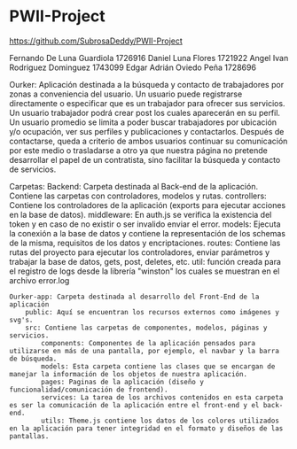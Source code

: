 # PWII-Project
https://github.com/SubrosaDeddy/PWII-Project
 
Fernando De Luna Guardiola      1726916
Daniel Luna Flores              1721922
Angel Ivan Rodriguez Dominguez  1743099
Edgar Adrián Oviedo Peña        1728696


Ourker:
Aplicación destinada a la búsqueda y contacto de trabajadores por zonas a conveniencia del usuario.
Un usuario puede registrarse directamente o especificar que es un trabajador para ofrecer sus servicios.
Un usuario trabajador podrá crear post los cuales aparecerán en su perfil.
Un usuario promedio se limita a poder buscar trabajadores por ubicación y/o ocupación, ver sus perfiles y publicaciones y contactarlos.
Después de contactarse, queda a criterio de ambos usuarios continuar su comunicación por este medio o trasladarse a otro ya que nuestra página no pretende desarrollar el papel de un contratista, sino facilitar la búsqueda y contacto de servicios.

Carpetas: 
	Backend: Carpeta destinada al Back-end de la aplicación. Contiene las carpetas con controladores, modelos y rutas.
		controllers: Contiene los controladores de la aplicación (exports para ejecutar acciones en la base de datos).
		middleware: En auth.js se verifica la existencia del token y en caso de no existir o ser invalido enviar el error.
		models: Ejecuta la conexión a la base de datos y contiene la representación de los schemas de la misma, requisitos de los datos y encriptaciones.
		routes: Contiene las rutas del proyecto para ejecutar los controladores, enviar parámetros y trabajar la base de datos, gets, post, deletes, etc.
		util: función creada para el registro de logs desde la librería "winston" los cuales se muestran en el archivo error.log
		

	Ourker-app: Carpeta destinada al desarrollo del Front-End de la aplicación 
		public: Aquí se encuentran los recursos externos como imágenes y svg's.
		src: Contiene las carpetas de componentes, modelos, páginas y servicios.
			components: Componentes de la aplicación pensados para utilizarse en más de una pantalla, por ejemplo, el navbar y la barra de búsqueda.
			models: Esta carpeta contiene las clases que se encargan de manejar la información de los objetos de nuestra aplicación.
			pages: Paginas de la aplicación (diseño y funcionalidad/comunicación de frontend).
			services: La tarea de los archivos contenidos en esta carpeta es ser la comunicación de la aplicación entre el front-end y el back-end.
			utils: Theme.js contiene los datos de los colores utilizados en la aplicación para tener integridad en el formato y diseños de las pantallas.
